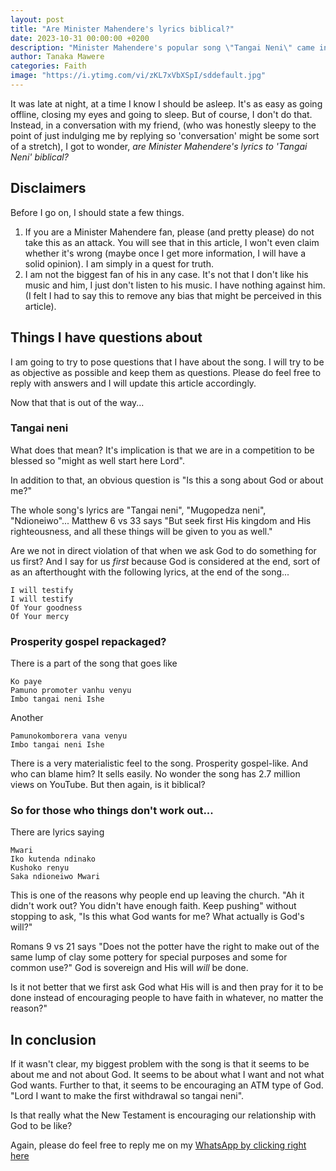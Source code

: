 ```yaml
---
layout: post
title: "Are Minister Mahendere's lyrics biblical?"
date: 2023-10-31 00:00:00 +0200
description: "Minister Mahendere's popular song \"Tangai Neni\" came into question yesterday and I fell down a rabbit hole. Are they biblical?"
author: Tanaka Mawere
categories: Faith
image: "https://i.ytimg.com/vi/zKL7xVbXSpI/sddefault.jpg"
---
```


It was late at night, at a time I know I should be asleep. It's as easy as going offline, closing my eyes and going to sleep. But of course, I don't do that. Instead, in a conversation with my friend, (who was honestly sleepy to the point of just indulging me by replying so 'conversation' might be some sort of a stretch), I got to wonder, *are Minister Mahendere's lyrics to 'Tangai Neni' biblical?*

## Disclaimers

Before I go on, I should state a few things. 
1. If you are a Minister Mahendere fan, please (and pretty please) do not take this as an attack. You will see that in this article, I won't even claim whether it's wrong (maybe once I get more information, I will have a solid opinion). I am simply in a quest for truth.
2. I am not the biggest fan of his in any case. It's not that I don't like his music and him, I just don't listen to his music. I have nothing against him. (I felt I had to say this to remove any bias that might be perceived in this article).

## Things I have questions about

I am going to try to pose questions that I have about the song. I will try to be as objective as possible and keep them as questions. Please do feel free to reply with answers and I will update this article accordingly.

Now that that is out of the way...

### Tangai neni

What does that mean? It's implication is that we are in a competition to be blessed so "might as well start here Lord". 

In addition to that, an obvious question is "Is this a song about God or about me?" 

The whole song's lyrics are "Tangai neni", "Mugopedza neni", "Ndioneiwo"... Matthew 6 vs 33 says "But seek first His kingdom and His righteousness, and all these things will be given to you as well."

Are we not in direct violation of that when we ask God to do something for us first? And I say for us *first* because God is considered at the end, sort of as an afterthought with the following lyrics, at the end of the song...

```
I will testify
I will testify
Of Your goodness
Of Your mercy
```

### Prosperity gospel repackaged?

There is a part of the song that goes like 

```
Ko paye
Pamuno promoter vanhu venyu
Imbo tangai neni Ishe
```

Another

```
Pamunokomborera vana venyu
Imbo tangai neni Ishe
```

There is a very materialistic feel to the song. Prosperity gospel-like. And who can blame him? It sells easily. No wonder the song has 2.7 million views on YouTube. But then again, is it biblical? 

### So for those who things don't work out...

There are lyrics saying 

```
Mwari
Iko kutenda ndinako
Kushoko renyu
Saka ndioneiwo Mwari
```

This is one of the reasons why people end up leaving the church. "Ah it didn't work out? You didn't have enough faith. Keep pushing" without stopping to ask, "Is this what God wants for me? What actually is God's will?" 

Romans 9 vs 21 says "Does not the potter have the right to make out of the same lump of clay some pottery for special purposes and some for common use?" God is sovereign and His will *will* be done. 

Is it not better that we first ask God what His will is and then pray for it to be done instead of encouraging people to have faith in whatever, no matter the reason?"

## In conclusion

If it wasn't clear, my biggest problem with the song is that it seems to be about me and not about God. It seems to be about what I want and not what God wants. Further to that, it seems to be encouraging an ATM type of God. "Lord I want to make the first withdrawal so tangai neni". 

Is that really what the New Testament is encouraging our relationship with God to be like?

Again, please do feel free to reply me on my [WhatsApp by clicking right here](https://wa.me/263785468923)